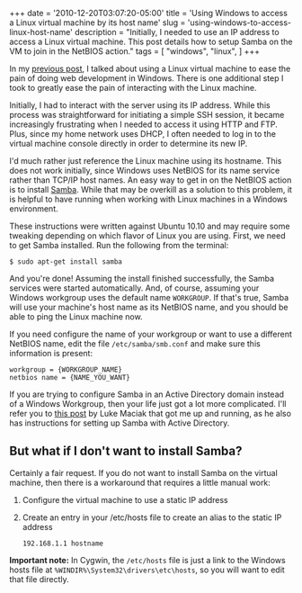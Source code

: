 +++
date = '2010-12-20T03:07:20-05:00'
title = 'Using Windows to access a Linux virtual machine by its host name'
slug = 'using-windows-to-access-linux-host-name'
description = "Initially, I needed to use an IP address to access a Linux virtual machine.  This post details how to setup Samba on the VM to join in the NetBIOS action."
tags = [
    "windows",
    "linux",
]
+++

In my [previous post](/blog/2010/12/linux-vm-for-web-development/), I talked about using a Linux virtual machine to ease the pain of doing web development in Windows.  There is one additional step I took to greatly ease the pain of interacting with the Linux machine.

Initially, I had to interact with the server using its IP address.  While this process was straightforward for initiating a simple SSH session, it became increasingly frustrating when I needed to access it using HTTP and FTP.  Plus, since my home network uses DHCP, I often needed to log in to the virtual machine console directly in order to determine its new IP.

I'd much rather just reference the Linux machine using its hostname.  This does not work initially, since Windows uses NetBIOS for its name service rather than TCP/IP host names.  An easy way to get in on the NetBIOS action is to install [Samba](http://www.samba.org/).  While that may be overkill as a solution to this problem, it is helpful to have running when working with Linux machines in a Windows environment.

These instructions were written against Ubuntu 10.10 and may require some tweaking depending on which flavor of Linux you are using.  First, we need to get Samba installed.  Run the following from the terminal:

```shell
$ sudo apt-get install samba
```

And you're done!  Assuming the install finished successfully, the Samba services were started automatically.  And, of course, assuming your Windows workgroup uses the default name `WORKGROUP`.  If that's true, Samba will use your machine's host name as its NetBIOS name, and you should be able to ping the Linux machine now.

If you need configure the name of your workgroup or want to use a different NetBIOS name, edit the file `/etc/samba/smb.conf` and make sure this information is present:

```text
workgroup = {WORKGROUP_NAME}
netbios name = {NAME_YOU_WANT}
```

If you are trying to configure Samba in an Active Directory domain instead of a Windows Workgroup, then your life just got a lot more complicated.  I'll refer you to [this post](http://www.terminally-incoherent.com/blog/2007/10/03/access-linux-workstation-by-hostname-on-a-windows-network/) by Luke Maciak that got me up and running, as he also has instructions for setting up Samba with Active Directory.

But what if I don't want to install Samba?
------------------------------------------

Certainly a fair request.  If you do not want to install Samba on the virtual machine, then there is a workaround that requires a little manual work:

1. Configure the virtual machine to use a static IP address
2. Create an entry in your /etc/hosts file to create an alias to the static IP address

    ```text
    192.168.1.1 hostname
    ```

**Important note:** In Cygwin, the `/etc/hosts` file is just a link to the Windows hosts file at `%WINDIR%\System32\drivers\etc\hosts`, so you will want to edit that file directly.
